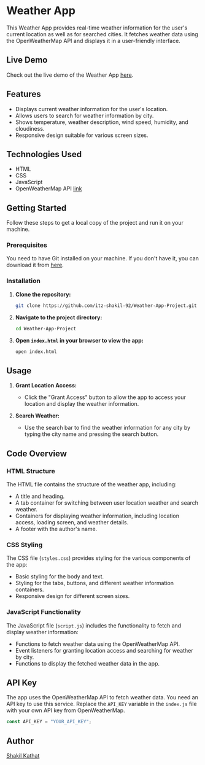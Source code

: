 # Weather App

This Weather App provides real-time weather information for the user's current location as well as for searched cities. It fetches weather data using the OpenWeatherMap API and displays it in a user-friendly interface.

## Live Demo

Check out the live demo of the Weather App [here](https://deluxe-weather-app.netlify.app/).

## Features

- Displays current weather information for the user's location.
- Allows users to search for weather information by city.
- Shows temperature, weather description, wind speed, humidity, and cloudiness.
- Responsive design suitable for various screen sizes.

## Technologies Used

- HTML
- CSS
- JavaScript
- OpenWeatherMap API [link](https://openweathermap.org/api)

## Getting Started

Follow these steps to get a local copy of the project and run it on your machine.

### Prerequisites

You need to have Git installed on your machine. If you don't have it, you can download it from [here](https://git-scm.com/).

### Installation

1. **Clone the repository:**
    ```sh
    git clone https://github.com/itz-shakil-92/Weather-App-Project.git
    ```

2. **Navigate to the project directory:**
    ```sh
    cd Weather-App-Project
    ```

3. **Open `index.html` in your browser to view the app:**
    ```sh
    open index.html
    ```

## Usage

1. **Grant Location Access:**
    - Click the "Grant Access" button to allow the app to access your location and display the weather information.

2. **Search Weather:**
    - Use the search bar to find the weather information for any city by typing the city name and pressing the search button.

## Code Overview

### HTML Structure

The HTML file contains the structure of the weather app, including:
- A title and heading.
- A tab container for switching between user location weather and search weather.
- Containers for displaying weather information, including location access, loading screen, and weather details.
- A footer with the author's name.

### CSS Styling

The CSS file (`styles.css`) provides styling for the various components of the app:
- Basic styling for the body and text.
- Styling for the tabs, buttons, and different weather information containers.
- Responsive design for different screen sizes.

### JavaScript Functionality

The JavaScript file (`script.js`) includes the functionality to fetch and display weather information:
- Functions to fetch weather data using the OpenWeatherMap API.
- Event listeners for granting location access and searching for weather by city.
- Functions to display the fetched weather data in the app.

## API Key

The app uses the OpenWeatherMap API to fetch weather data. You need an API key to use this service. Replace the `API_KEY` variable in the `index.js` file with your own API key from OpenWeatherMap.

```javascript
const API_KEY = "YOUR_API_KEY";

```

## Author 
[Shakil Kathat](https://github.com/itz-shakil-92)

